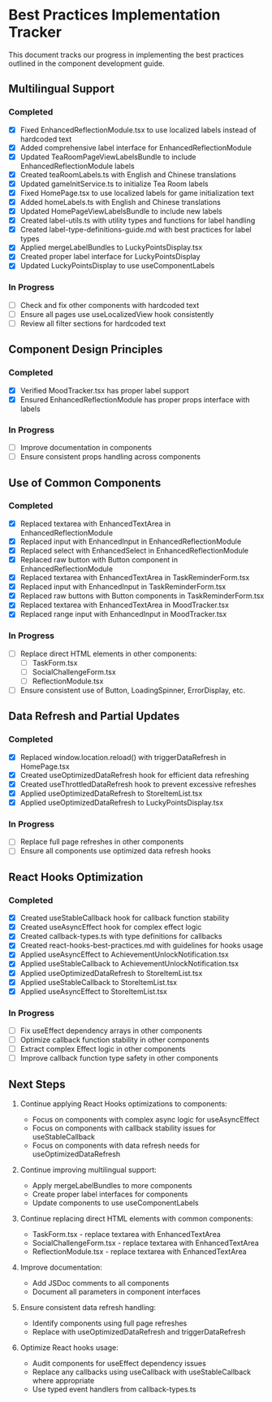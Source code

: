 # Best Practices Implementation Tracker

This document tracks our progress in implementing the best practices outlined in the component development guide.

## Multilingual Support

### Completed
- [x] Fixed EnhancedReflectionModule.tsx to use localized labels instead of hardcoded text
- [x] Added comprehensive label interface for EnhancedReflectionModule
- [x] Updated TeaRoomPageViewLabelsBundle to include EnhancedReflectionModule labels
- [x] Created teaRoomLabels.ts with English and Chinese translations
- [x] Updated gameInitService.ts to initialize Tea Room labels
- [x] Fixed HomePage.tsx to use localized labels for game initialization text
- [x] Added homeLabels.ts with English and Chinese translations
- [x] Updated HomePageViewLabelsBundle to include new labels
- [x] Created label-utils.ts with utility types and functions for label handling
- [x] Created label-type-definitions-guide.md with best practices for label types
- [x] Applied mergeLabelBundles to LuckyPointsDisplay.tsx
- [x] Created proper label interface for LuckyPointsDisplay
- [x] Updated LuckyPointsDisplay to use useComponentLabels

### In Progress
- [ ] Check and fix other components with hardcoded text
- [ ] Ensure all pages use useLocalizedView hook consistently
- [ ] Review all filter sections for hardcoded text

## Component Design Principles

### Completed
- [x] Verified MoodTracker.tsx has proper label support
- [x] Ensured EnhancedReflectionModule has proper props interface with labels

### In Progress
- [ ] Improve documentation in components
- [ ] Ensure consistent props handling across components

## Use of Common Components

### Completed
- [x] Replaced textarea with EnhancedTextArea in EnhancedReflectionModule
- [x] Replaced input with EnhancedInput in EnhancedReflectionModule
- [x] Replaced select with EnhancedSelect in EnhancedReflectionModule
- [x] Replaced raw button with Button component in EnhancedReflectionModule
- [x] Replaced textarea with EnhancedTextArea in TaskReminderForm.tsx
- [x] Replaced input with EnhancedInput in TaskReminderForm.tsx
- [x] Replaced raw buttons with Button components in TaskReminderForm.tsx
- [x] Replaced textarea with EnhancedTextArea in MoodTracker.tsx
- [x] Replaced range input with EnhancedInput in MoodTracker.tsx

### In Progress
- [ ] Replace direct HTML elements in other components:
  - [ ] TaskForm.tsx
  - [ ] SocialChallengeForm.tsx
  - [ ] ReflectionModule.tsx
- [ ] Ensure consistent use of Button, LoadingSpinner, ErrorDisplay, etc.

## Data Refresh and Partial Updates

### Completed
- [x] Replaced window.location.reload() with triggerDataRefresh in HomePage.tsx
- [x] Created useOptimizedDataRefresh hook for efficient data refreshing
- [x] Created useThrottledDataRefresh hook to prevent excessive refreshes
- [x] Applied useOptimizedDataRefresh to StoreItemList.tsx
- [x] Applied useOptimizedDataRefresh to LuckyPointsDisplay.tsx

### In Progress
- [ ] Replace full page refreshes in other components
- [ ] Ensure all components use optimized data refresh hooks

## React Hooks Optimization

### Completed
- [x] Created useStableCallback hook for callback function stability
- [x] Created useAsyncEffect hook for complex effect logic
- [x] Created callback-types.ts with type definitions for callbacks
- [x] Created react-hooks-best-practices.md with guidelines for hooks usage
- [x] Applied useAsyncEffect to AchievementUnlockNotification.tsx
- [x] Applied useStableCallback to AchievementUnlockNotification.tsx
- [x] Applied useOptimizedDataRefresh to StoreItemList.tsx
- [x] Applied useStableCallback to StoreItemList.tsx
- [x] Applied useAsyncEffect to StoreItemList.tsx

### In Progress
- [ ] Fix useEffect dependency arrays in other components
- [ ] Optimize callback function stability in other components
- [ ] Extract complex Effect logic in other components
- [ ] Improve callback function type safety in other components

## Next Steps

1. Continue applying React Hooks optimizations to components:
   - Focus on components with complex async logic for useAsyncEffect
   - Focus on components with callback stability issues for useStableCallback
   - Focus on components with data refresh needs for useOptimizedDataRefresh

2. Continue improving multilingual support:
   - Apply mergeLabelBundles to more components
   - Create proper label interfaces for components
   - Update components to use useComponentLabels

3. Continue replacing direct HTML elements with common components:
   - TaskForm.tsx - replace textarea with EnhancedTextArea
   - SocialChallengeForm.tsx - replace textarea with EnhancedTextArea
   - ReflectionModule.tsx - replace textarea with EnhancedTextArea

4. Improve documentation:
   - Add JSDoc comments to all components
   - Document all parameters in component interfaces

5. Ensure consistent data refresh handling:
   - Identify components using full page refreshes
   - Replace with useOptimizedDataRefresh and triggerDataRefresh

6. Optimize React hooks usage:
   - Audit components for useEffect dependency issues
   - Replace any callbacks using useCallback with useStableCallback where appropriate
   - Use typed event handlers from callback-types.ts
